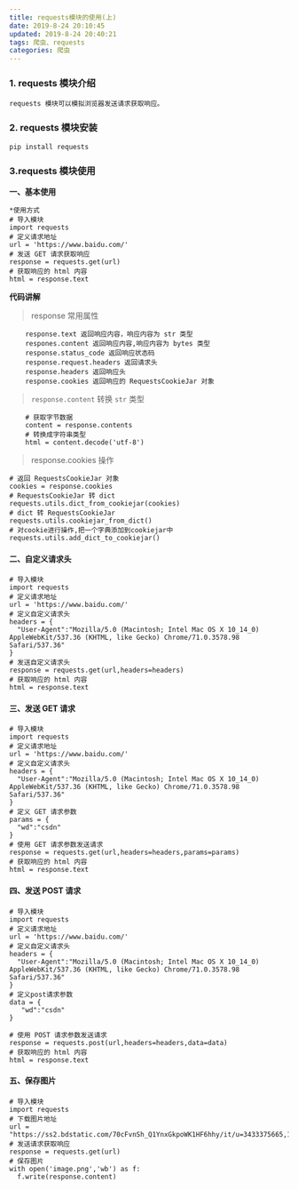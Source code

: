 ```yaml
---
title: requests模块的使用(上)
date: 2019-8-24 20:10:45
updated: 2019-8-24 20:40:21
tags: 爬虫、requests
categories: 爬虫
---
```



### 1. requests 模块介绍

    requests 模块可以模拟浏览器发送请求获取响应。

### 2. requests 模块安装

    pip install requests

### 3.requests 模块使用

**一、基本使用**

    *使用方式
    # 导入模块
    import requests
    # 定义请求地址
    url = 'https://www.baidu.com/'
    # 发送 GET 请求获取响应
    response = requests.get(url)
    # 获取响应的 html 内容
    html = response.text



**代码讲解**

> response 常用属性

        response.text 返回响应内容，响应内容为 str 类型
        respones.content 返回响应内容,响应内容为 bytes 类型
        response.status_code 返回响应状态码
        response.request.headers 返回请求头
        response.headers 返回响应头
        response.cookies 返回响应的 RequestsCookieJar 对象
      


> `response.content` 转换 `str` 类型 

 		# 获取字节数据
        content = response.contents
        # 转换成字符串类型
        html = content.decode('utf-8')


> response.cookies 操作

    # 返回 RequestsCookieJar 对象
    cookies = response.cookies
    # RequestsCookieJar 转 dict
    requests.utils.dict_from_cookiejar(cookies)
    # dict 转 RequestsCookieJar
    requests.utils.cookiejar_from_dict()
    # 对cookie进行操作,把一个字典添加到cookiejar中
    requests.utils.add_dict_to_cookiejar()


#### 二、自定义请求头


    # 导入模块
    import requests
    # 定义请求地址
    url = 'https://www.baidu.com/'
    # 定义自定义请求头
    headers = {
      "User-Agent":"Mozilla/5.0 (Macintosh; Intel Mac OS X 10_14_0) AppleWebKit/537.36 (KHTML, like Gecko) Chrome/71.0.3578.98 Safari/537.36"
    }
    # 发送自定义请求头
    response = requests.get(url,headers=headers)
    # 获取响应的 html 内容
    html = response.text


#### 三、发送 GET 请求


    # 导入模块
    import requests
    # 定义请求地址
    url = 'https://www.baidu.com/'
    # 定义自定义请求头
    headers = {
      "User-Agent":"Mozilla/5.0 (Macintosh; Intel Mac OS X 10_14_0) AppleWebKit/537.36 (KHTML, like Gecko) Chrome/71.0.3578.98 Safari/537.36"
    }
    # 定义 GET 请求参数
    params = {
      "wd":"csdn"
    }
    # 使用 GET 请求参数发送请求
    response = requests.get(url,headers=headers,params=params)
    # 获取响应的 html 内容
    html = response.text


#### 四、发送 POST 请求



    # 导入模块
    import requests
    # 定义请求地址
    url = 'https://www.baidu.com/'
    # 定义自定义请求头
    headers = {
      "User-Agent":"Mozilla/5.0 (Macintosh; Intel Mac OS X 10_14_0) AppleWebKit/537.36 (KHTML, like Gecko) Chrome/71.0.3578.98 Safari/537.36"
    }
    # 定义post请求参数
    data = {
       "wd":"csdn"
    }

    # 使用 POST 请求参数发送请求
    response = requests.post(url,headers=headers,data=data)
    # 获取响应的 html 内容
    html = response.text


#### 五、保存图片

    # 导入模块
    import requests
    # 下载图片地址
    url = "https://ss2.bdstatic.com/70cFvnSh_Q1YnxGkpoWK1HF6hhy/it/u=3433375665,1448816841&fm=26&gp=0.jpg"
    # 发送请求获取响应
    response = requests.get(url)
    # 保存图片
    with open('image.png','wb') as f:
      f.write(response.content)